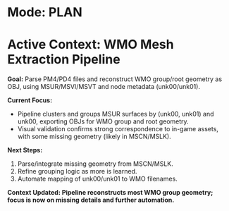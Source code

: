 # Mode: PLAN

# Active Context: WMO Mesh Extraction Pipeline

**Goal:** Parse PM4/PD4 files and reconstruct WMO group/root geometry as OBJ, using MSUR/MSVI/MSVT and node metadata (unk00/unk01).

**Current Focus:**
- Pipeline clusters and groups MSUR surfaces by (unk00, unk01) and unk00, exporting OBJs for WMO group and root geometry.
- Visual validation confirms strong correspondence to in-game assets, with some missing geometry (likely in MSCN/MSLK).

**Next Steps:**
1. Parse/integrate missing geometry from MSCN/MSLK.
2. Refine grouping logic as more is learned.
3. Automate mapping of unk00/unk01 to WMO filenames.

**Context Updated: Pipeline reconstructs most WMO group geometry; focus is now on missing details and further automation.**
